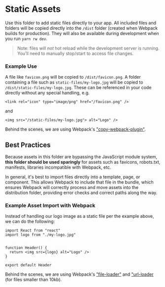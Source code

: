 # Static Assets

Use this folder to add static files directly to your app. All included files and folders will be copied directly into the `/dist` folder (created when Webpack builds for production). They will also be available during development when you run `yarn rw dev`.

> Note: files will _not_ hot reload while the development server is running. You'll need to manually stop/start to access file changes.

### Example Use

A file like `favicon.png` will be copied to `/dist/favicon.png`. A folder containing a file such as `static-files/my-logo.jpg` will be copied to `/dist/static-files/my-logo.jpg`. These can be referenced in your code directly without any special handling, e.g.

```
<link rel="icon" type="image/png" href="/favicon.png" />
```

and

```
<img src="/static-files/my-logo.jpg"> alt="Logo" />
```

Behind the scenes, we are using Webpack's ["copy-webpack-plugin"](https://github.com/webpack-contrib/copy-webpack-plugin).

## Best Practices

Because assets in this folder are bypassing the JavaScript module system, **this folder should be used sparingly** for assets such as favicons, robots.txt, manifests, libraries incompatible with Webpack, etc.

In general, it's best to import files directly into a template, page, or component. This allows Webpack to include that file in the bundle, which ensures Webpack will correctly process and move assets into the distribution folder, providing error checks and correct paths along the way.

### Example Asset Import with Webpack

Instead of handling our logo image as a static file per the example above, we can do the following:

```
import React from "react"
import logo from "./my-logo.jpg"


function Header() {
  return <img src={logo} alt="Logo" />
}

export default Header
```

Behind the scenes, we are using Webpack's ["file-loader"](https://webpack.js.org/loaders/file-loader/) and ["url-loader](https://webpack.js.org/loaders/url-loader/) (for files smaller than 10kb).
